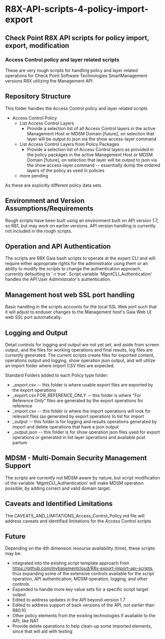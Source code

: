 # R8X-API-scripts-4-policy-import-export

## Check Point R8X API scripts for policy import, export, modification

### Access Control policy and layer related scripts

These are very rough scripts for handling policy and layer related operations for Check Point Software Technologies SmartManagement versions R8X utilizing the Management API.

## Repository Structure

This folder handles the Access Control policy and layer related scripts

- Access Control Policy
  - List Access Control Layers
    - Provide a selection list of all Access Control layers in the active Management Host or MDSM Domain [future], on selection that layer will be output to json via the show access-layer command
  - List Access Control Layers from Policy Packages
    - Provide a selection list of Access Control layers as provided in the policy packages in the active Management Host or MDSM Domain [future], on selection that layer will be output to json via the show access-layer command -- essentially dump the ordered layers of the policy as used in policies
  - more pending

As these are explicitly different policy data sets.

## Environment and Version Assumptions/Requirements

Rough scripts have been built using an environment built on API version 1.7, so R81, but may work on earlier versions.  API version handling is currently not included in the rough scripts.

## Operation and API Authentication

The scripts are R8X Gaia bash scripts to operate at the expert CLI and will require either appropriate rights for the administrator using them or an ability to modify the scripts to change the authentication approach, currently defaulting to '-r true'.  Script variable 'MgmtCLI_Authentication' handles the API User Administrator's authentication.

## Management host web SSL port handling

Basic handling in the scripts accounts for the local SSL Web port such that it will adjust to enduser changes to the Management host's Gaia Web UI web SSL port automatically.

## Logging and Output

Detail controls for logging and output are not yet set, and aside from screen output, and the files for working operations and final results, log files are currently generated.  The current scripts create files for exported content, operations output and logging, show operation json output, and will utilize an import folder where import CSV files are expected.

Standard Folders added to each Policy type folder:
- _export.csv -- this folder is where usable export files are exported by the export operations
- _export.csv.FOR_REFERENCE_ONLY -- this folder is where "For Reference Only" files are generated by the export operations for reference
- _import.csv -- this folder is where the import operations will look for relevant files (as generated by export operation) to list for import
- _output -- this folder is for logging and results operations generated by import and delete operations that have a json output
- _output.json -- this folder is for show operation json files used for export operations or generated in list layer operations and available post partum

## MDSM - Multi-Domain Security Management Support

The scripts are currently not MDSM aware by nature, but script modification of the variable 'MgmtCLI_Authentication' will make MDSM operation possible, by adding correct and valid domain target.

## Caveats and Identified Limitations

The CAVEATS_AND_LIMITATIONS_Access_Control_Policy.md file will address caveats and identified limitations for the Access Control scripts

## Future

Depending on the 4th dimension resourse availability (time), these scripts may be:

- integrated into the existing script template approach from <https://github.com/mybasementcloud/R8x-export-import-api-scripts>, thus expanding some of the extensive controls available for the script operation, API authentication, MDSM operation, logging, and other controls.
- Expanded to handle more key value sets for a specific script target output
- Edited to address updates in the API beyond version 1.7
- Edited to address support of back versions of the API, not earlier than R80.10
- Other policy elements from the existing technologies if available to the API, like NAT
- Provide delete operations to help clean-up some imported elements, since that will aid with testing
